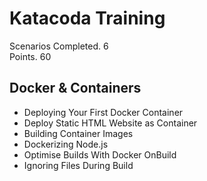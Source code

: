 # Katacoda Training

Scenarios Completed. 6   
Points. 60

## Docker & Containers
- Deploying Your First Docker Container
- Deploy Static HTML Website as Container
- Building Container Images
- Dockerizing Node.js
- Optimise Builds With Docker OnBuild
- Ignoring Files During Build
